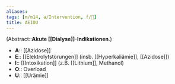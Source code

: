 ```yaml
---
aliases: 
tags: [m/m14, a/Intervention, f/🍺]
title: AEIOU
---
```

(Abstract::**Akute [[Dialyse]]-Indikationen**.)
- **A**:: [[Azidose]]
- **E**:: [[Elektrolytstörungen]] (insb. [[Hyperkaliämie]], [[Azidose]])
- **I**:: [[Intoxikation]] (z.B. [[Lithium]], Methanol)
- **O**:: Overload
- **U**:: [[Urämie]]